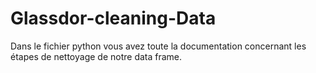 # Glassdor-cleaning-Data
Dans le fichier python vous avez toute la documentation concernant les étapes de nettoyage de notre data frame.
